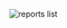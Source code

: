 ![reports list](https://raw.githubusercontent.com/ksevelyar/habits-vue/main/doc/screens/reports-list.png)

